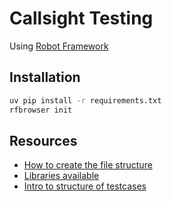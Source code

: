 # Callsight Testing

Using [Robot Framework](https://docs.robotframework.org/)

## Installation

```bash
uv pip install -r requirements.txt
rfbrowser init
```

## Resources

- [How to create the file structure](https://docs.robotframework.org/docs/examples/project_structure#resources)
- [Libraries available](https://docs.robotframework.org/docs/different_libraries/how_to_find_library)
- [Intro to structure of testcases](https://docs.robotframework.org/docs/getting_started/how_to_write_rf)

